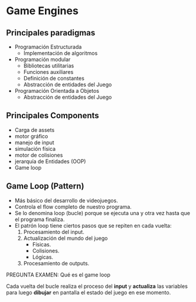 # Game Engines

## Principales paradigmas

- Programación Estructurada
  - Implementación de algoritmos
- Programación modular
  - Bibliotecas utilitarias
  - Funciones auxiliares
  - Definición de constantes
  - Abstracción de entidades del Juego
- Programación Orientada a Objetos
  - Abstracción de entidades del Juego

## Principales Components

- Carga de assets
- motor gráfico
- manejo de input
- simulación física
- motor de colisiones
- jerarquía de Entidades (OOP)
- Game loop

## Game Loop (Pattern)

- Más básico del desarrollo de videojuegos.
- Controla el flow completo de nuestro programa.
- Se lo denomina loop (bucle) porque se ejecuta una y otra vez hasta que el programa finaliza.
- El patrón loop tiene ciertos pasos que se repiten en cada vuelta:
  1. Procesamiento del input.
  2. Actualización del mundo del juego
     - Físicas.
     - Colisiones.
     - Lógicas.
  3. Procesamiento de outputs.

PREGUNTA EXAMEN: Qué es el game loop

Cada vuelta del bucle realiza el proceso del **input** y **actualiza** las variables para luego **dibujar** en pantalla el estado del juego en ese momento.
